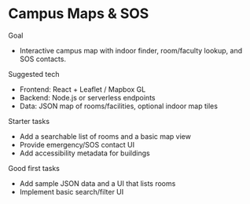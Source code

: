 # Campus Maps & SOS

Goal
- Interactive campus map with indoor finder, room/faculty lookup, and SOS contacts.

Suggested tech
- Frontend: React + Leaflet / Mapbox GL
- Backend: Node.js or serverless endpoints
- Data: JSON map of rooms/facilities, optional indoor map tiles

Starter tasks
- Add a searchable list of rooms and a basic map view
- Provide emergency/SOS contact UI
- Add accessibility metadata for buildings

Good first tasks
- Add sample JSON data and a UI that lists rooms
- Implement basic search/filter UI

